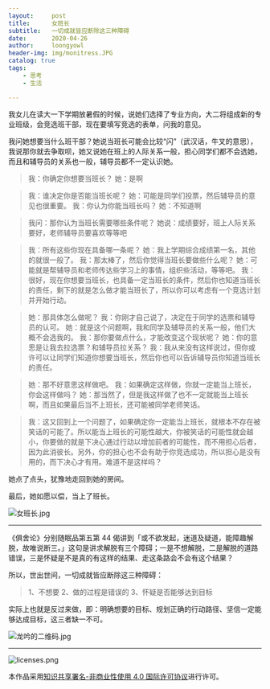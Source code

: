 ```yaml
---
layout:     post
title:      女班长
subtitle:   一切成就皆应断除这三种障碍
date:       2020-04-26
author:     loongyowl
header-img: img/monitress.JPG
catalog: true
tags:
    - 思考
    - 生活

---
```


我女儿在读大一下学期放暑假的时候，说她们选择了专业方向，大二将组成新的专业班级，会竞选班干部，现在要填写竞选的表单，问我的意见。

我问她想要当什么班干部？她说当班长可能会比较“闪”（武汉话，牛叉的意思），我说那你就去争取呗，她又说她在班上的人际关系一般，担心同学们都不会选她，而且和辅导员的关系也一般，辅导员都不一定认识她。

> 我：你确定你想要当班长？
> 她：是啊

> 我：谁决定你是否能当班长呢？
> 她：可能是同学们投票，然后辅导员的意见也很重要。
> 我：你认为你能当班长吗？
> 她：不知道啊

> 我问：那你认为当班长需要哪些条件呢？
> 她说：成绩要好，班上人际关系要好，老师辅导员要喜欢等等吧

> 我：所有这些你现在具备哪一条呢？
> 她：我上学期综合成绩第一名，其他的就很一般了。
> 我：那太棒了，然后你觉得当班长要做些什么呢？
> 她：可能就是帮辅导员和老师传达些学习上的事情，组织些活动，等等吧。
> 我：很好，现在你想要当班长，也具备一定当班长的条件，然后你也知道当班长的责任，剩下的就是怎么做才能当班长了，所以你可以考虑有一个竞选计划并开始行动。

> 她：那具体怎么做呢？
> 我：你刚才自己说了，决定在于同学的选票和辅导员的认可。
> 她：就是这个问题啊，我和同学及辅导员的关系一般，他们大概不会选我的。
> 我：那你要做点什么，才能改变这个现状呢？
> 她：你的意思是让我去拉选票？和辅导员拉关系？
> 我：我从来没有这样说过，但你或许可以让同学们知道你想要当班长，然后你也可以告诉辅导员你知道当班长的责任。

> 她：那不好意思这样做吧。
> 我：如果确定这样做，你就一定能当上班长，你会这样做吗？
> 她：那当然了，但是我这样做了也不一定就能当上班长啊，而且如果最后当不上班长，还可能被同学老师笑话。

> 我：这又回到上一个问题了，如果确定你一定能当上班长，就根本不存在被笑话的可能了。所以能当上班长的可能性越大，你被笑话的可能性就会越小，你要做的就是下决心通过行动以增加前者的可能性，而不用担心后者，因为此消彼长。另外，你的担心也不会有助于你竞选成功，所以担心是没有用的，而下决心才有用。难道不是这样吗？

她点了点头，犹豫地走回到她的房间。

最后，她如愿以偿，当上了班长。

![女班长.jpg](https://wg.isdot.net/api/un/img?key=user-upload/12123870/39e473bd60c98971.jpg)

------

《俱舍论》分别随眠品第五第 44 偈讲到「或不欲发起，迷道及疑道，能障趣解脱，故唯说断三。」这句是讲求解脱有三个障碍；一是不想解脱，二是解脱的道路错误，三是怀疑是不是真的有这样的结果、走这条路会不会有这个结果？

所以，世出世间，一切成就皆应断除这三种障碍：

> 1、不想要
> 2、做的过程是错误的
> 3、怀疑是否能够达到目标

实际上也就是反过来做，即：明确想要的目标、规划正确的行动路径、坚信一定能够达成目标，这三者缺一不可。



![龙吟的二维码.jpg](https://wg.isdot.net/api/un/img?key=user-upload/12123870/c93f436334fef4a1.jpg)

----

![licenses.png](https://wg.isdot.net/api/un/img?key=user-upload/12123870/d07ca65285ba7ca1.png)

本作品采用<a rel="license" href="http://creativecommons.org/licenses/by-nc/4.0/">知识共享署名-非商业性使用 4.0 国际许可协议</a>进行许可。